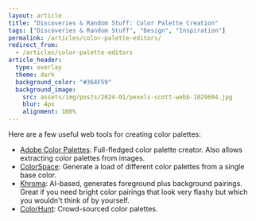 ```yaml
---
layout: article
title: "Discoveries & Random Stuff: Color Palette Creation"
tags: ["Discoveries & Random Stuff", "Design", "Inspiration"]
permalink: /articles/color-palette-editors/
redirect_from:
  - /articles/color-palette-editors
article_header:
  type: overlay
  theme: dark
  background_color: "#364F59"
  background_image:
    src: assets/img/posts/2024-01/pexels-scott-webb-1029604.jpg
    blur: 4px
    alignment: 100%
---
```

Here are a few useful web tools for creating color palettes:

* [Adobe Color Palettes](https://color.adobe.com/en/create/color-wheel):
  Full-fledged color palette creator. Also allows extracting color palettes from images.
* [ColorSpace](https://mycolor.space/):
  Generate a load of different color palettes from a single base color.
* [Khroma](https://www.khroma.co/):
  AI-based, generates foreground plus background pairings.
  Great if you need bright color pairings that look very flashy but which you wouldn't think of by yourself.
* [ColorHunt](https://colorhunt.co/):
  Crowd-sourced color palettes.
